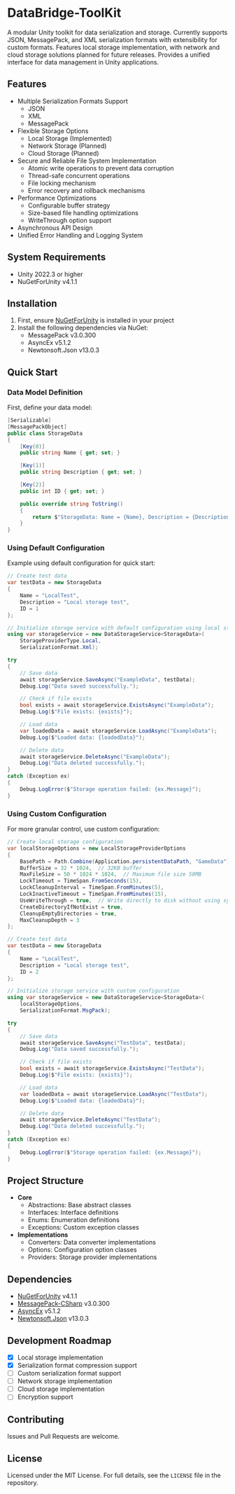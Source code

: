 # DataBridge-ToolKit

A modular Unity toolkit for data serialization and storage. Currently supports JSON, MessagePack, and XML serialization formats with extensibility for custom formats. Features local storage implementation, with network and cloud storage solutions planned for future releases. Provides a unified interface for data management in Unity applications.

## Features

- Multiple Serialization Formats Support
  - JSON
  - XML
  - MessagePack
- Flexible Storage Options
  - Local Storage (Implemented)
  - Network Storage (Planned)
  - Cloud Storage (Planned)
- Secure and Reliable File System Implementation
  - Atomic write operations to prevent data corruption
  - Thread-safe concurrent operations
  - File locking mechanism
  - Error recovery and rollback mechanisms
- Performance Optimizations
  - Configurable buffer strategy
  - Size-based file handling optimizations
  - WriteThrough option support
- Asynchronous API Design
- Unified Error Handling and Logging System

## System Requirements

- Unity 2022.3 or higher
- NuGetForUnity v4.1.1

## Installation

1. First, ensure [NuGetForUnity](https://github.com/GlitchEnzo/NuGetForUnity) is installed in your project
2. Install the following dependencies via NuGet:
   - MessagePack v3.0.300
   - AsyncEx v5.1.2
   - Newtonsoft.Json v13.0.3

## Quick Start

### Data Model Definition
First, define your data model:

```csharp
[Serializable]
[MessagePackObject]
public class StorageData
{
    [Key(0)]
    public string Name { get; set; }

    [Key(1)]
    public string Description { get; set; }

    [Key(2)]
    public int ID { get; set; }

    public override string ToString()
    {
        return $"StorageData: Name = {Name}, Description = {Description}, ID = {ID}";
    }
}
```

### Using Default Configuration
Example using default configuration for quick start:

```csharp
// Create test data
var testData = new StorageData
{
    Name = "LocalTest",
    Description = "Local storage test",
    ID = 1
};

// Initialize storage service with default configuration using local storage and XML serialization
using var storageService = new DataStorageService<StorageData>(
    StorageProviderType.Local, 
    SerializationFormat.Xml);

try
{
    // Save data
    await storageService.SaveAsync("ExampleData", testData);
    Debug.Log("Data saved successfully.");

    // Check if file exists
    bool exists = await storageService.ExistsAsync("ExampleData");
    Debug.Log($"File exists: {exists}");

    // Load data
    var loadedData = await storageService.LoadAsync("ExampleData");
    Debug.Log($"Loaded data: {loadedData}");

    // Delete data
    await storageService.DeleteAsync("ExampleData");
    Debug.Log("Data deleted successfully.");
}
catch (Exception ex)
{
    Debug.LogError($"Storage operation failed: {ex.Message}");
}
```

### Using Custom Configuration
For more granular control, use custom configuration:

```csharp
// Create local storage configuration
var localStorageOptions = new LocalStorageProviderOptions
{
    BasePath = Path.Combine(Application.persistentDataPath, "GameData"),
    BufferSize = 32 * 1024,  // 32KB buffer
    MaxFileSize = 50 * 1024 * 1024,  // Maximum file size 50MB
    LockTimeout = TimeSpan.FromSeconds(15),
    LockCleanupInterval = TimeSpan.FromMinutes(5),
    LockInactiveTimeout = TimeSpan.FromMinutes(15),
    UseWriteThrough = true,  // Write directly to disk without using system cache
    CreateDirectoryIfNotExist = true,
    CleanupEmptyDirectories = true,
    MaxCleanupDepth = 3
};

// Create test data
var testData = new StorageData
{
    Name = "LocalTest",
    Description = "Local storage test",
    ID = 2
};

// Initialize storage service with custom configuration
using var storageService = new DataStorageService<StorageData>(
    localStorageOptions, 
    SerializationFormat.MsgPack);

try
{
    // Save data
    await storageService.SaveAsync("TestData", testData);
    Debug.Log("Data saved successfully.");

    // Check if file exists
    bool exists = await storageService.ExistsAsync("TestData");
    Debug.Log($"File exists: {exists}");

    // Load data
    var loadedData = await storageService.LoadAsync("TestData");
    Debug.Log($"Loaded data: {loadedData}");

    // Delete data
    await storageService.DeleteAsync("TestData");
    Debug.Log("Data deleted successfully.");
}
catch (Exception ex)
{
    Debug.LogError($"Storage operation failed: {ex.Message}");
}
```

## Project Structure

- **Core**
  - Abstractions: Base abstract classes
  - Interfaces: Interface definitions
  - Enums: Enumeration definitions
  - Exceptions: Custom exception classes
- **Implementations**
  - Converters: Data converter implementations
  - Options: Configuration option classes
  - Providers: Storage provider implementations

## Dependencies

- [NuGetForUnity](https://github.com/GlitchEnzo/NuGetForUnity) v4.1.1
- [MessagePack-CSharp](https://github.com/MessagePack-CSharp/MessagePack-CSharp) v3.0.300
- [AsyncEx](https://github.com/GlitchEnzo/NuGetForUnity) v5.1.2
- [Newtonsoft.Json](https://github.com/JamesNK/Newtonsoft.Json) v13.0.3

## Development Roadmap

- [x] Local storage implementation
- [x] Serialization format compression support
- [ ] Custom serialization format support
- [ ] Network storage implementation
- [ ] Cloud storage implementation
- [ ] Encryption support

## Contributing

Issues and Pull Requests are welcome.

## License

Licensed under the MIT License. For full details, see the `LICENSE` file in the repository.
